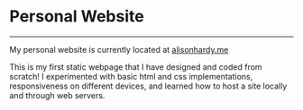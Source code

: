 # Personal Website

---

My personal website is currently located at [alisonhardy.me](http://alisonhardy.me/)

This is my first static webpage that I have designed and coded from scratch! 
I experimented with basic html and css implementations, responsiveness on different devices, and learned how to host a site locally and through web servers.
